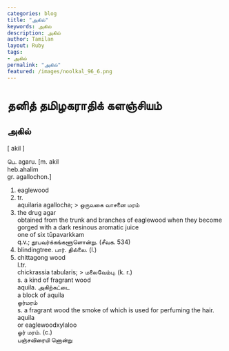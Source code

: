 ```yaml
---  
categories: blog  
title: "அகில்"
keywords: அகில்  
description: அகில்
author: Tamilan  
layout: Ruby  
tags:     
- அகில்
permalink: "அகில்"  
featured: /images/noolkal_96_6.png  
--- 
```

# தனித் தமிழகராதிக் களஞ்சியம்
## அகில்

[ akil ]  
  
பெ. agaru. [m. akil  
heb.ahalim  
gr. agallochon.]  
1. eaglewood  
1. tr.  
aquilaria agallocha; > ஒருவகை வாசனை மரம்  
2. the drug agar  
obtained from the trunk and branches of eaglewood when they become gorged with a dark resinous aromatic juice  
one of six tūpavarkkam  
q.v.; தூபவர்க்கங்களூளொன்று. (சீவக. 534)  
3. blindingtree. பார். தில்லை. (l.)  
4. chittagong wood  
l.tr.  
chickrassia tabularis; > மலைவேம்பு. (k. r.)  
s. a kind of fragrant wood  
aquila. அகிற்கட்டை  
a block of aquila  
ஓர்மரம்  
s. a fragrant wood the smoke of which is used for perfuming the hair. aquila  
or eaglewoodxylaloo  
ஓர் மரம். (c.)  
பஞ்சவிரையி னொன்று